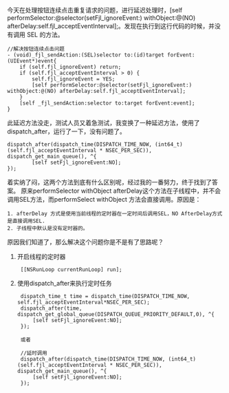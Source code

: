今天在处理按钮连续点击重复请求的问题，进行延迟处理时，[self performSelector:@selector(setFjl_ignoreEvent:) withObject:@(NO) afterDelay:self.fjl_acceptEventInterval];。发现在执行到这行代码的时候，并没有调用 SEL 的方法。


    //解决按钮连续点击问题
    - (void)_fjl_sendAction:(SEL)selector to:(id)target forEvent:(UIEvent*)event{
        if (self.fjl_ignoreEvent) return;
        if (self.fjl_acceptEventInterval > 0) {
            self.fjl_ignoreEvent = YES;
            [self performSelector:@selector(setFjl_ignoreEvent:) withObject:@(NO) afterDelay:self.fjl_acceptEventInterval];
        }
        [self _fjl_sendAction:selector to:target forEvent:event];
    }
    
此延迟方法没走，测试人员又着急测试，我变换了一种延迟方法，使用了dispatch_after，运行了一下，没有问题了。

    dispatch_after(dispatch_time(DISPATCH_TIME_NOW, (int64_t)(self.fjl_acceptEventInterval * NSEC_PER_SEC)), dispatch_get_main_queue(), ^{
            [self setFjl_ignoreEvent:NO];
    });
    
着实纳了闷，这两个方法到底有什么区别呢，经过我的一番努力，终于找到了答案。
原来performSelector withObject afterDelay这个方法在子线程中，并不会调用SEL方法，而performSelect withObject 方法会直接调用。原因是：

    1. afterDelay 方式是使用当前线程的定时器在一定时间后调用SEL，NO AfterDelay方式是直接调用SEL.
    2. 子线程中默认是没有定时器的。

原因我们知道了，那么解决这个问题你是不是有了思路呢？

1. 开启线程的定时器
    
        [[NSRunLoop currentRunLoop] run];

2. 使用dispatch_after来执行定时任务
       
        dispatch_time_t time = dispatch_time(DISPATCH_TIME_NOW, self.fjl_acceptEventInterval*NSEC_PER_SEC);
        dispatch_after(time, dispatch_get_global_queue(DISPATCH_QUEUE_PRIORITY_DEFAULT,0), ^{
            [self setFjl_ignoreEvent:NO];
        });

        或者
        
        //延时调用
        dispatch_after(dispatch_time(DISPATCH_TIME_NOW, (int64_t)(self.fjl_acceptEventInterval * NSEC_PER_SEC)), dispatch_get_main_queue(), ^{
            [self setFjl_ignoreEvent:NO];
        });